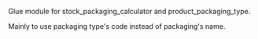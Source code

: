 Glue module for stock_packaging_calculator and product_packaging_type.

Mainly to use packaging type's code instead of packaging's name.
